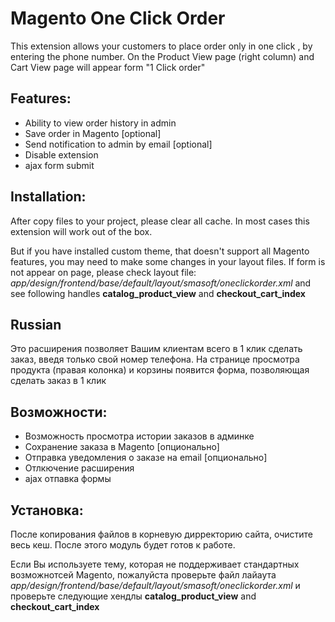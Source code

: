Magento One Click Order
=====================

This extension allows your customers to place order only in one click , by entering the phone number.
On the Product View page (right column) and Cart View page will appear form "1 Click order"


Features:
------------

- Ability to view order history in admin
- Save order in Magento [optional]
- Send notification to admin by email [optional]
- Disable extension
- ajax form submit

Installation:
------------
After copy files to your project, please clear all cache.
In most cases this extension will work out of the box.

But if you have installed custom theme, that doesn't support all Magento features, you may need to make some changes in your layout files.
If form is not appear on page, please check layout file: *app/design/frontend/base/default/layout/smasoft/oneclickorder.xml*
and see following handles **catalog_product_view** and **checkout_cart_index**



## Russian

Это расширения позволяет Вашим клиентам всего в 1 клик сделать заказ, введя только свой номер телефона.
На странице просмотра продукта (правая колонка) и корзины появится форма, позволяющая сделать заказ в 1 клик


Возможности:
------------

- Возможность просмотра истории заказов в админке
- Сохранение заказа в Magento [опционально]
- Отправка уведомления о заказе на email [опционально]
- Отлкючение расширения
- ajax отпавка формы


Установка:
------------
После копирования файлов в корневую дирректорию сайта, очистите весь кеш.
После этого модуль будет готов к работе.

Если Вы используете тему, которая не поддерживает стандартных возможнотсей Magento, пожалуйста проверьте
файл лайаута *app/design/frontend/base/default/layout/smasoft/oneclickorder.xml*
и проверьте следующие хендлы **catalog_product_view** and **checkout_cart_index**
